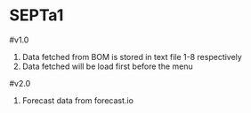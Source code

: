 # SEPTa1
#v1.0
1. Data fetched from BOM is stored in text file 1-8 respectively
2. Data fetched will be load first before the menu

#v2.0
1. Forecast data from forecast.io
